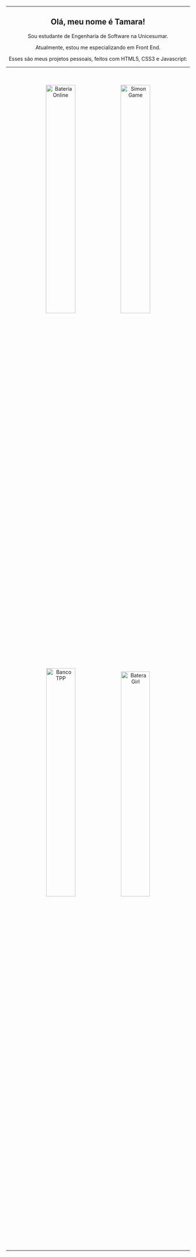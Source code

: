 <br /> 

<hr>

<div align="center">
  <h2>Olá, meu nome é Tamara!</h2> 
  <p>Sou estudante de Engenharia de Software na Unicesumar.</p> 
  <p>Atualmente, estou me especializando em Front End.</p>
  <p>Esses são meus projetos pessoais, feitos com HTML5, CSS3 e Javascript:</p>
</div>
  
<hr>
 
<br /> 

<br />

<div align="center">
  <a href="https://tamarap2.github.io/Bateria-Online/"><img src="https://user-images.githubusercontent.com/87210574/180038820-d6ab6dac-79a3-49b9-b5bd-a6a183e5f06d.png"   width="40%" alt="Bateria Online"></a> 
  <a href="https://tamarap2.github.io/Simon-Game/"><img src="https://user-images.githubusercontent.com/87210574/184525891-da9bc6d5-5fb1-4042-a47d-f50e3144c2c1.png"  width="40%" alt="Simon Game"></a> 
</div>

<br /> 

<br />


<div align="center">
  <a href="https://tamarap2.github.io/Banco-TPP/"><img src="https://user-images.githubusercontent.com/87210574/197017448-c2b670ca-e741-4fe4-8b35-7d6369769849.png"        width="40%" alt="Banco TPP"></a> 
  <a href="https://tamarap2.github.io/Batera-Girl/"><img src="https://user-images.githubusercontent.com/87210574/197400776-6e2447e2-d442-4140-aeae-8219ece6246c.png"      width="39.7%" alt="Batera Girl"></a> 
</div>
 

<br />

<hr>

<br /> 
